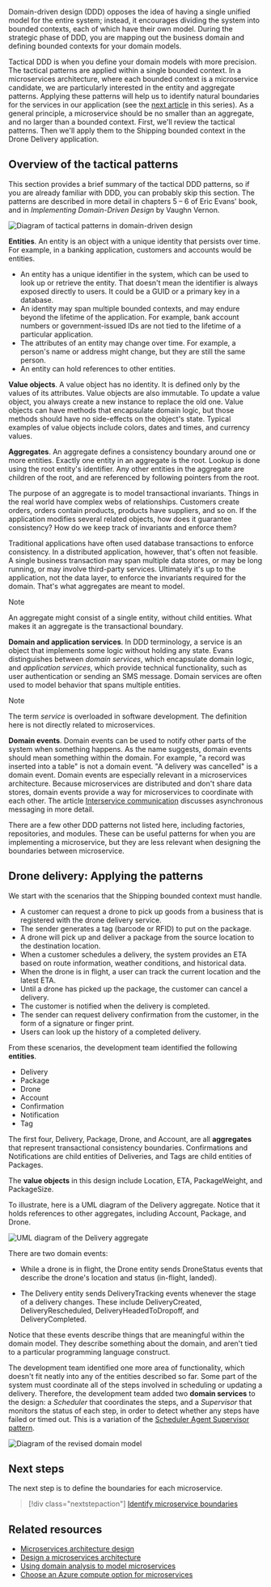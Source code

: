 Domain-driven design (DDD) opposes the idea of having a single unified model for the entire system; instead, it encourages dividing the system into bounded contexts, each of which have their own model. During the strategic phase of DDD, you are mapping out the business domain and defining bounded contexts for your domain models.

Tactical DDD is when you define your domain models with more precision. The tactical patterns are applied within a single bounded context. In a microservices architecture, where each bounded context is a microservice candidate, we are particularly interested in the entity and aggregate patterns. Applying these patterns will help us to identify natural boundaries for the services in our application (see the [next article](./microservice-boundaries.yml) in this series). As a general principle, a microservice should be no smaller than an aggregate, and no larger than a bounded context. First, we'll review the tactical patterns. Then we'll apply them to the Shipping bounded context in the Drone Delivery application.

## Overview of the tactical patterns

This section provides a brief summary of the tactical DDD patterns, so if you are already familiar with DDD, you can probably skip this section. The patterns are described in more detail in chapters 5 &ndash; 6 of Eric Evans' book, and in *Implementing Domain-Driven Design* by Vaughn Vernon.

![Diagram of tactical patterns in domain-driven design](../images/ddd-patterns.png)

**Entities**. An entity is an object with a unique identity that persists over time. For example, in a banking application, customers and accounts would be entities.

- An entity has a unique identifier in the system, which can be used to look up or retrieve the entity. That doesn't mean the identifier is always exposed directly to users. It could be a GUID or a primary key in a database.
- An identity may span multiple bounded contexts, and may endure beyond the lifetime of the application. For example, bank account numbers or government-issued IDs are not tied to the lifetime of a particular application.
- The attributes of an entity may change over time. For example, a person's name or address might change, but they are still the same person.
- An entity can hold references to other entities.

**Value objects**. A value object has no identity. It is defined only by the values of its attributes. Value objects are also immutable. To update a value object, you always create a new instance to replace the old one. Value objects can have methods that encapsulate domain logic, but those methods should have no side-effects on the object's state. Typical examples of value objects include colors, dates and times, and currency values.

**Aggregates**. An aggregate defines a consistency boundary around one or more entities. Exactly one entity in an aggregate is the root. Lookup is done using the root entity's identifier. Any other entities in the aggregate are children of the root, and are referenced by following pointers from the root.

The purpose of an aggregate is to model transactional invariants. Things in the real world have complex webs of relationships. Customers create orders, orders contain products, products have suppliers, and so on. If the application modifies several related objects, how does it guarantee consistency? How do we keep track of invariants and enforce them?

Traditional applications have often used database transactions to enforce consistency. In a distributed application, however, that's often not feasible. A single business transaction may span multiple data stores, or may be long running, or may involve third-party services. Ultimately it's up to the application, not the data layer, to enforce the invariants required for the domain. That's what aggregates are meant to model.

> [!NOTE]
> An aggregate might consist of a single entity, without child entities. What makes it an aggregate is the transactional boundary.

**Domain and application services**. In DDD terminology, a service is an object that implements some logic without holding any state. Evans distinguishes between *domain services*, which encapsulate domain logic, and *application services*, which provide technical functionality, such as user authentication or sending an SMS message. Domain services are often used to model behavior that spans multiple entities.

> [!NOTE]
> The term *service* is overloaded in software development. The definition here is not directly related to microservices.

**Domain events**. Domain events can be used to notify other parts of the system when something happens. As the name suggests, domain events should mean something within the domain. For example, "a record was inserted into a table" is not a domain event. "A delivery was cancelled" is a domain event. Domain events are especially relevant in a microservices architecture. Because microservices are distributed and don't share data stores, domain events provide a way for microservices to coordinate with each other. The article [Interservice communication](../design/interservice-communication.yml) discusses asynchronous messaging in more detail.

There are a few other DDD patterns not listed here, including factories, repositories, and modules. These can be useful patterns for when you are implementing a microservice, but they are less relevant when designing the boundaries between microservice.

## Drone delivery: Applying the patterns

We start with the scenarios that the Shipping bounded context must handle.

- A customer can request a drone to pick up goods from a business that is registered with the drone delivery service.
- The sender generates a tag (barcode or RFID) to put on the package.
- A drone will pick up and deliver a package from the source location to the destination location.
- When a customer schedules a delivery, the system provides an ETA based on route information, weather conditions, and historical data.
- When the drone is in flight, a user can track the current location and the latest ETA.
- Until a drone has picked up the package, the customer can cancel a delivery.
- The customer is notified when the delivery is completed.
- The sender can request delivery confirmation from the customer, in the form of a signature or finger print.
- Users can look up the history of a completed delivery.

From these scenarios, the development team identified the following **entities**.

- Delivery
- Package
- Drone
- Account
- Confirmation
- Notification
- Tag

The first four, Delivery, Package, Drone, and Account, are all **aggregates** that represent transactional consistency boundaries. Confirmations and Notifications are child entities of Deliveries, and Tags are child entities of Packages.

The **value objects** in this design include Location, ETA, PackageWeight, and PackageSize.

To illustrate, here is a UML diagram of the Delivery aggregate. Notice that it holds references to other aggregates, including Account, Package, and Drone.

![UML diagram of the Delivery aggregate](../images/delivery-entity.png)

There are two domain events:

- While a drone is in flight, the Drone entity sends DroneStatus events that describe the drone's location and status (in-flight, landed).

- The Delivery entity sends DeliveryTracking events whenever the stage of a delivery changes. These include DeliveryCreated, DeliveryRescheduled, DeliveryHeadedToDropoff, and DeliveryCompleted.

Notice that these events describe things that are meaningful within the domain model. They describe something about the domain, and aren't tied to a particular programming language construct.

The development team identified one more area of functionality, which doesn't fit neatly into any of the entities described so far. Some part of the system must coordinate all of the steps involved in scheduling or updating a delivery. Therefore, the development team added two **domain services** to the design: a *Scheduler* that coordinates the steps, and a *Supervisor* that monitors the status of each step, in order to detect whether any steps have failed or timed out. This is a variation of the [Scheduler Agent Supervisor pattern](../../patterns/scheduler-agent-supervisor.yml).

![Diagram of the revised domain model](../images/drone-ddd.png)

## Next steps

The next step is to define the boundaries for each microservice.

> [!div class="nextstepaction"]
> [Identify microservice boundaries](./microservice-boundaries.yml)

## Related resources

- [Microservices architecture design](../../microservices.md)
- [Design a microservices architecture](../../microservices/design/index.yml)
- [Using domain analysis to model microservices](domain-analysis.md)
- [Choose an Azure compute option for microservices](../../microservices/design/compute-options.md)
